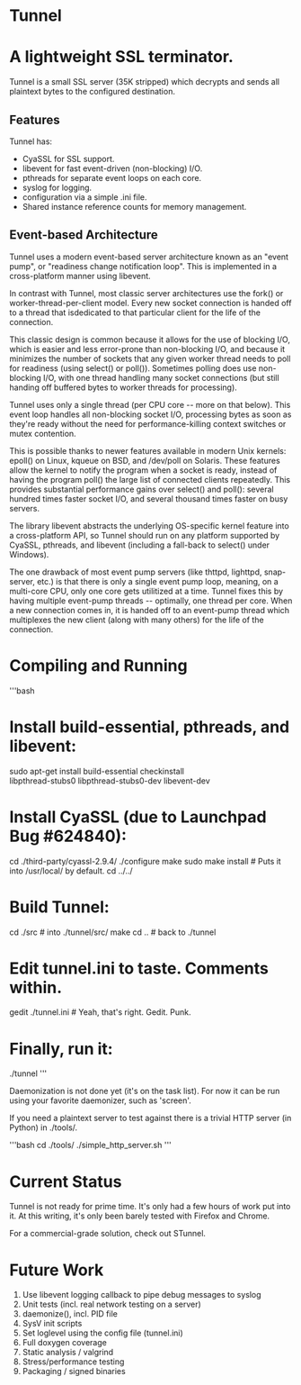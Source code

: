 Tunnel
======
# A lightweight SSL terminator.

Tunnel is a small SSL server (35K stripped) which decrypts and sends 
all plaintext bytes to the configured destination. 

## Features

Tunnel has:

- CyaSSL for SSL support.
- libevent for fast event-driven (non-blocking) I/O.
- pthreads for separate event loops on each core.
- syslog for logging.
- configuration via a simple .ini file.
- Shared instance reference counts for memory management.


## Event-based Architecture

Tunnel uses a modern event-based server architecture known as an "event pump",
or "readiness change notification loop". This is implemented in a 
cross-platform manner using libevent.

In contrast with Tunnel, most classic server architectures use the fork() or 
worker-thread-per-client model. Every new socket connection is handed off to 
a thread that isdedicated to that particular client for the life of 
the connection.

This classic design is common because it allows for the use of blocking I/O, 
which is easier and less error-prone than non-blocking I/O, and because it 
minimizes the number of sockets that any given worker thread needs to poll 
for readiness (using select() or poll()). Sometimes polling does use 
non-blocking I/O, with one thread handling many socket connections 
(but still handing off buffered bytes to worker threads for processing).

Tunnel uses only a single thread (per CPU core -- more on that below). This 
event loop handles all non-blocking socket I/O, processing bytes as soon 
as they're ready without the need for performance-killing context switches 
or mutex contention.

This is possible thanks to newer features available in modern Unix kernels:
epoll() on Linux, kqueue on BSD, and /dev/poll on Solaris. These features allow
the kernel to notify the program when a socket is ready, instead of having the
program poll() the large list of connected clients repeatedly. This provides 
substantial performance gains over select() and poll(): several hundred 
times faster socket I/O, and several thousand times faster on busy servers.

The library libevent abstracts the underlying OS-specific kernel feature into a 
cross-platform API, so Tunnel should run on any platform supported by
CyaSSL, pthreads, and libevent (including a fall-back to select() under 
Windows).

The one drawback of most event pump servers (like thttpd, lighttpd, 
snap-server, etc.) is that there is only a single event pump loop, meaning, 
on a multi-core CPU, only one core gets utilitized at a time.  Tunnel 
fixes this by having multiple event-pump threads -- optimally, one thread 
per core. When a new connection comes in, it is handed off to an event-pump 
thread which multiplexes the new client (along with many others) for the life 
of the connection.

# Compiling and Running

'''bash
# Install build-essential, pthreads, and libevent:
sudo apt-get install build-essential checkinstall \
 libpthread-stubs0 libpthread-stubs0-dev libevent-dev

# Install CyaSSL (due to Launchpad Bug #624840):
cd ./third-party/cyassl-2.9.4/
./configure
make
sudo make install  # Puts it into /usr/local/ by default.
cd ../../

# Build Tunnel:
cd ./src  # into ./tunnel/src/
make
cd ..  # back to ./tunnel

# Edit tunnel.ini to taste. Comments within.
gedit ./tunnel.ini  # Yeah, that's right. Gedit. Punk.

# Finally, run it:
./tunnel
'''

Daemonization is not done yet (it's on the task list). For now it can be
run using your favorite daemonizer, such as 'screen'.

If you need a plaintext server to test against there is a trivial HTTP server
(in Python) in ./tools/. 

'''bash
cd ./tools/
./simple_http_server.sh
'''

# Current Status

Tunnel is not ready for prime time. It's only had a few hours of
work put into it. At this writing, it's only been barely tested with Firefox
and Chrome.

For a commercial-grade solution, check out STunnel.

# Future Work

1. Use libevent logging callback to pipe debug messages to syslog
1. Unit tests (incl. real network testing on a server)
1. daemonize(), incl. PID file
1. SysV init scripts
1. Set loglevel using the config file (tunnel.ini)
1. Full doxygen coverage
1. Static analysis / valgrind
1. Stress/performance testing
1. Packaging / signed binaries

